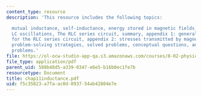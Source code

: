 ```yaml
---
content_type: resource
description: 'This resource includes the following topics:

  mutual inductance, self-inductance, energy stored in magnetic fields, RL circuits,
  LC oscillations, The RLC series circuit, summary, appendix 1: general solutions
  for the RLC series circuit, appendix 2: stresses transmitted by magnetic fields,
  problem-solving strategies, solved problems, conceptual questions, and additional
  problems.'
file: https://ol-ocw-studio-app-qa.s3.amazonaws.com/courses/8-02-physics-ii-electricity-and-magnetism-spring-2007/f5c35823a7faac0d893754ab42804e7e_chap11inductance.pdf
file_type: application/pdf
parent_uid: 588b48d5-a339-0347-e6e5-b16b0ec1fe7b
resourcetype: Document
title: chap11inductance.pdf
uid: f5c35823-a7fa-ac0d-8937-54ab42804e7e
---
```

